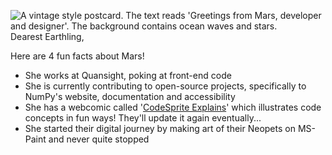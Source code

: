 ![A vintage style postcard. The text reads 'Greetings from Mars, developer and designer'. The background contains ocean waves and stars.](https://user-images.githubusercontent.com/46167686/116712991-64733500-a9a2-11eb-9a4f-640867816a6f.png)
Dearest Earthling,

Here are 4 fun facts about Mars!

- She works at Quansight, poking at front-end code
- She is currently contributing to open-source projects, specifically to NumPy's website, documentation and accessibility
- She has a webcomic called '[CodeSprite Explains](https://twitter.com/codespritee)' which illustrates code concepts in fun ways! They'll update it again eventually...
- She started their digital journey by making art of their Neopets on MS-Paint and never quite stopped
<!--
**MarsBarLee/marsbarlee** is a ✨ _special_ ✨ repository because its `README.md` (this file) appears on your GitHub profile.

Here are some ideas to get you started:

- 🔭 I’m currently working on ...
- 🌱 I’m currently learning ...
- 👯 I’m looking to collaborate on ...
- 🤔 I’m looking for help with ...
- 💬 Ask me about ...
- 📫 How to reach me: ...
- 😄 Pronouns: ...
- ⚡ Fun fact: ...
-->
